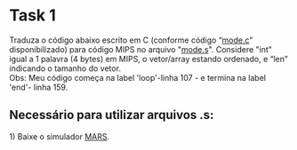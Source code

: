 <h1>Task 1</h1>
<p>Traduza o código abaixo escrito em C (conforme código “<a href="https://github.com/LucasDSL/Faculdade/blob/f9c88bdbda699da53d3034b0e47dc4897f0c23d5/02%20Arquitetura%20de%20Computadores/03%20MIPS%20Assembly/mode.c">mode.c</a>” disponibilizado) para código MIPS no arquivo "<a href="https://github.com/LucasDSL/Faculdade/blob/f9c88bdbda699da53d3034b0e47dc4897f0c23d5/02%20Arquitetura%20de%20Computadores/03%20MIPS%20Assembly/mode.s">mode.s<a/>". Considere "int" igual	a 1	palavra	(4	bytes) em MIPS,	o vetor/array estando ordenado, e “len” indicando o tamanho	do vetor.<br>Obs: Meu código começa na label 'loop'-linha 107 - e termina na label 'end'- linha 159.</p>

<h2>Necessário para utilizar arquivos .s:</h2>
<p>1) Baixe	o simulador <a href="http://courses.missouristate.edu/kenvollmar/mars/">MARS</a>.</p>
